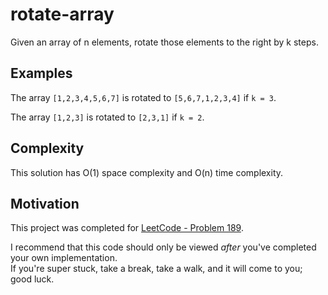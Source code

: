 # rotate-array 
Given an array of n elements, rotate those elements to the right by k steps.

## Examples
The array `[1,2,3,4,5,6,7]` is rotated to `[5,6,7,1,2,3,4]` if `k = 3`.  

The array `[1,2,3]` is rotated to `[2,3,1]` if `k = 2`.

## Complexity
This solution has O(1) space complexity and O(n) time complexity.

## Motivation
This project was completed for [LeetCode - Problem 189](https://leetcode.com/problems/rotate-array/).

I recommend that this code should only be viewed _after_ you've completed your own implementation.  
If you're super stuck, take a break, take a walk, and it will come to you; good luck.
